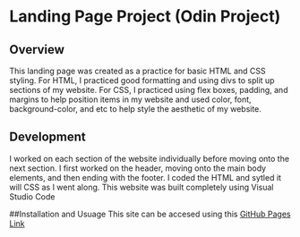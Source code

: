 # Landing Page Project (Odin Project)

## Overview
This landing page was created as a practice for basic HTML and CSS styling. For HTML, I practiced good formatting and using divs to split up sections of my website. For CSS, I practiced using flex boxes, padding, and margins to help position items in my website and used color, font, background-color, and etc to help style the aesthetic of my website.

## Development
I worked on each section of the website individually before moving onto the next section. I first worked on the header, moving onto the main body elements, and then ending with the footer. I coded the HTML and sytled it will CSS as I went along. This website was built completely using Visual Studio Code

##Installation and Usuage
This site can be accesed using this [GitHub Pages Link](pmoharana-cmd.github.io/landing-page-project)
